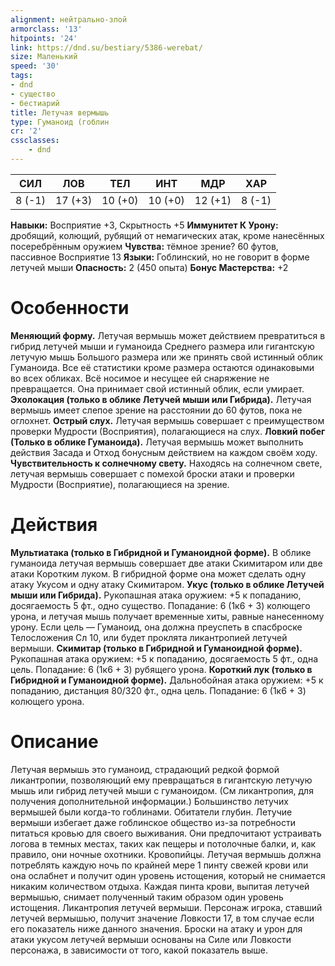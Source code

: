 ```yaml
---
alignment: нейтрально-злой
armorclass: '13'
hitpoints: '24'
link: https://dnd.su/bestiary/5386-werebat/
size: Маленький
speed: '30'
tags:
- dnd
- существо
- бестиарий
title: Летучая вермышь
type: Гуманоид (гоблин
cr: '2'
cssclasses:
    - dnd
---
```



| СИЛ | ЛОВ | ТЕЛ | ИНТ | МДР | ХАР |
|---|---|---|---|---|---|
| 8 (-1) | 17 (+3) | 10 (+0) | 10 (+0) | 12 (+1) | 8 (-1) |
**Навыки:** Восприятие +3, Скрытность +5
**Иммунитет К Урону:** дробящий, колющий, рубящий от немагических атак, кроме нанесённых посеребрённым оружием
**Чувства:** тёмное зрение? 60 футов, пассивное Восприятие 13
**Языки:** Гоблинский, но не говорит в форме летучей мыши
**Опасность:** 2 (450 опыта)
**Бонус Мастерства:** +2


# Особенности
**Меняющий форму.** Летучая вермышь может действием превратиться в гибрид летучей мыши и гуманоида Среднего размера или гигантскую летучую мышь Большого размера или же принять свой истинный облик Гуманоида. Все её статистики кроме размера остаются одинаковыми во всех обликах. Всё носимое и несущее ей снаряжение не превращается. Она принимает свой истинный облик, если умирает.
**Эхолокация (только в облике Летучей мыши или Гибрида).** Летучая вермышь имеет слепое зрение на расстоянии до 60 футов, пока не оглохнет.
**Острый слух.** Летучая вермышь совершает с преимуществом проверки Мудрости (Восприятия), полагающиеся на слух.
**Ловкий побег (Только в облике Гуманоида).** Летучая вермышь может выполнить действия Засада и Отход бонусным действием на каждом своём ходу.
**Чувствительность к солнечному свету.** Находясь на солнечном свете, летучая вермышь совершает с помехой броски атаки и проверки Мудрости (Восприятие), полагающиеся на зрение.


# Действия
**Мультиатака (только в Гибридной и Гуманоидной форме).** В облике гуманоида летучая вермышь совершает две атаки Скимитаром или две атаки Коротким луком. В гибридной форме она может сделать одну атаку Укусом и одну атаку Скимитаром.
**Укус (только в облике Летучей мыши или Гибрида).** Рукопашная атака оружием: +5 к попаданию, досягаемость 5 фт., одно существо. Попадание: 6 (1к6 + 3) колющего урона, и летучая мышь получает временные хиты, равные нанесенному урону. Если цель — Гуманоид, она должна преуспеть в спасброске Телосложения Сл 10, или будет проклята ликантропией летучей вермыши.
**Скимитар (только в Гибридной и Гуманоидной форме).** Рукопашная атака оружием: +5 к попаданию, досягаемость 5 фт., одна цель. Попадание: 6 (1к6 + 3) рубящего урона.
**Короткий лук (только в Гибридной и Гуманоидной форме).** Дальнобойная атака оружием: +5 к попаданию, дистанция 80/320 фт., одна цель. Попадание: 6 (1к6 + 3) колющего урона.


# Описание
Летучая вермышь это гуманоид, страдающий редкой формой ликантропии, позволяющий ему превращаться в гигантскую летучую мышь или гибрид летучей мыши с гуманоидом. (См ликантропия, для получения дополнительной информации.) Большинство летучих вермышей были когда-то гоблинами. Обитатели глубин. Летучие вермыши избегает даже гоблинское общество из-за потребности питаться кровью для своего выживания. Они предпочитают устраивать логова в темных местах, таких как пещеры и потолочные балки, и, как правило, они ночные охотники. Кровопийцы. Летучая вермышь должна потреблять каждую ночь по крайней мере 1 пинту свежей крови или она ослабнет и получит один уровень истощения, который не снимается никаким количеством отдыха. Каждая пинта крови, выпитая летучей вермышью, снимает полученный таким образом один уровень истощения. Ликантропия летучей вермыши. Персонаж игрока, ставший летучей вермышью, получит значение Ловкости 17, в том случае если его показатель ниже данного значения. Броски на атаку и урон для атаки укусом летучей вермыши основаны на Силе или Ловкости персонажа, в зависимости от того, какой показатель выше.